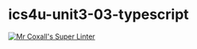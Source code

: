 # ics4u-unit3-03-typescript

[![Mr Coxall's Super Linter](https://github.com/Ethan-Prieur1/ics4u-unit3-03-typescript/workflows/Mr%20Coxall's%20Super%20Linter/badge.svg)](https://github.com/Ethan-Prieur1/ics4u-unit3-03-typescript/actions/)
